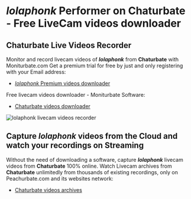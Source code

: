 # _lolaphonk_ Performer on Chaturbate - Free LiveCam videos downloader

## Chaturbate Live Videos Recorder

Monitor and record livecam videos of **_lolaphonk_** from **Chaturbate** with Moniturbate.com
Get a premium trial for free by just and only registering with your Email address:
* [_lolaphonk_ Premium videos downloader](https://moniturbate.com/request-demo-licence-key.html)

Free livecam videos downloader - Moniturbate Software:
* [Chaturbate videos downloader](https://moniturbate.com/moniturbate-download-software.html)

![_lolaphonk_ livecam videos recorder](https://peachurnet.com/templates/moniturbate-software.png)


## Capture _lolaphonk_ videos from the Cloud and watch your recordings on Streaming

Without the need of downloading a software, capture **_lolaphonk_** livecam videos from **Chaturbate** 100% online.
Watch Livecam archives from **Chaturbate** unlimitedly from thousands of existing recordings, only on Peachurbate.com and its websites network:
* [Chaturbate videos archives](https://peachurnet.com/)
